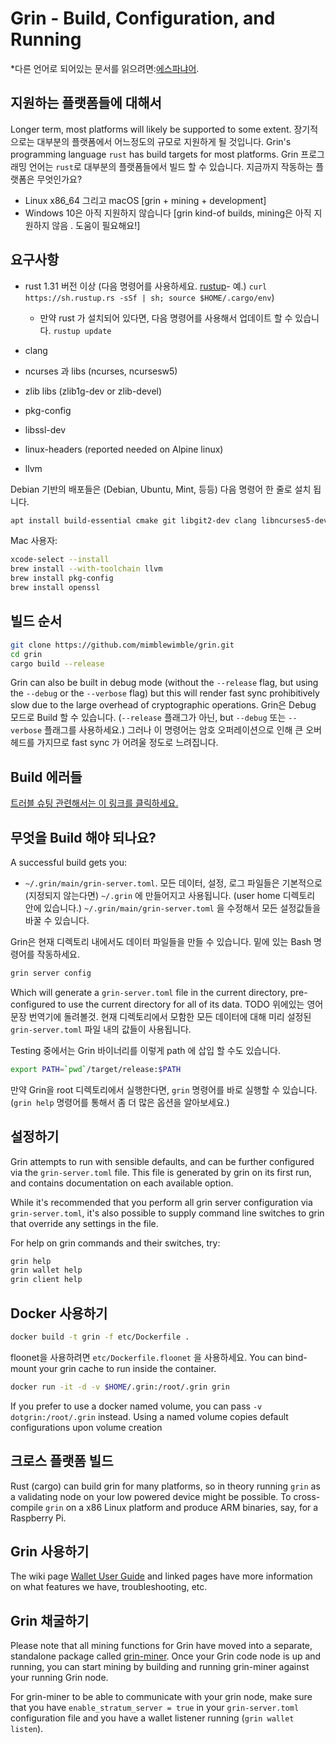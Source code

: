 # Grin - Build, Configuration, and Running

*다른 언어로 되어있는 문서를 읽으려면:[에스파냐어](build_ES.md).

## 지원하는 플랫폼들에 대해서

Longer term, most platforms will likely be supported to some extent.
장기적으로는 대부분의 플랫폼에서 어느정도의 규모로 지원하게 될 것입니다.
Grin's programming language `rust` has build targets for most platforms.
Grin 프로그래밍 언어는 `rust`로 대부분의 플랫폼들에서 빌드 할 수 있습니다.
지금까지 작동하는 플랫폼은 무엇인가요?
* Linux x86_64 그리고 macOS [grin + mining + development]
* Windows 10은 아직 지원하지 않습니다 [grin kind-of builds, mining은 아직 지원하지 않음 . 도움이 필요해요!]

## 요구사항

* rust 1.31 버전 이상  (다음 명령어를 사용하세요. [rustup]((https://www.rustup.rs/))- 예.) `curl https://sh.rustup.rs -sSf | sh; source $HOME/.cargo/env`)

  * 만약 rust 가 설치되어 있다면, 다음 명령어를 사용해서 업데이트 할 수 있습니다.
    `rustup update`
* clang
* ncurses 과 libs (ncurses, ncursesw5)
* zlib libs (zlib1g-dev or zlib-devel)
* pkg-config
* libssl-dev
* linux-headers (reported needed on Alpine linux)
* llvm

Debian 기반의 배포들은 (Debian, Ubuntu, Mint, 등등) 다음 명령어 한 줄로 설치 됩니다.

```sh
apt install build-essential cmake git libgit2-dev clang libncurses5-dev libncursesw5-dev zlib1g-dev pkg-config libssl-dev llvm
```

Mac 사용자:

```sh
xcode-select --install
brew install --with-toolchain llvm
brew install pkg-config
brew install openssl
```

## 빌드 순서

```sh
git clone https://github.com/mimblewimble/grin.git
cd grin
cargo build --release
```

Grin can also be built in debug mode (without the `--release` flag, but using the `--debug` or the `--verbose` flag) but this will render fast sync prohibitively slow due to the large overhead of cryptographic operations.
Grin은 Debug 모드로 Build 할 수 있습니다. (`--release` 플래그가 아닌, but `--debug` 또는 `--verbose` 플래그를 사용하세요.) 그러나 이 명령어는 암호 오퍼레이션으로 인해 큰 오버헤드를 가지므로 fast sync 가 어려울 정도로 느려집니다.

## Build 에러들

[트러블 슈팅 관련해서는 이 링크를 클릭하세요.](https://github.com/mimblewimble/docs/wiki/Troubleshooting)

## 무엇을 Build 해야 되나요?

A successful build gets you:

* `~/.grin/main/grin-server.toml`.
모든 데이터, 설정, 로그 파일들은 기본적으로 (지정되지 않는다면) `~/.grin` 에 만들어지고 사용됩니다. (user home 디렉토리 안에 있습니다.)
`~/.grin/main/grin-server.toml` 을 수정해서 모든 설정값들을 바꿀 수 있습니다.

Grin은 현재 디렉토리 내에서도 데이터 파일들을 만들 수 있습니다.
밑에 있는 Bash 명령어를 작동하세요.

```sh
grin server config
```

Which will generate a `grin-server.toml` file in the current directory, pre-configured to use
the current directory for all of its data.
TODO 위에있는 영어문장 번역기에 돌려볼것.
현재 디렉토리에서 모함한 모든 데이터에 대해 미리 설정된 `grin-server.toml` 파일 내의 값들이 사용됩니다.

Testing 중에서는 Grin 바이너리를 이렇게 path 에 삽입 할 수도 있습니다.

```sh
export PATH=`pwd`/target/release:$PATH
```

만약 Grin을 root 디렉토리에서 실행한다면, `grin` 명령어를 바로 실행할 수 있습니다. (`grin help` 명령어를 통해서 좀 더 많은 옵션을 알아보세요.)

## 설정하기

Grin attempts to run with sensible defaults, and can be further configured via
the `grin-server.toml` file. This file is generated by grin on its first run, and
contains documentation on each available option.

While it's recommended that you perform all grin server configuration via
`grin-server.toml`, it's also possible to supply command line switches to grin that
override any settings in the file.

For help on grin commands and their switches, try:

```sh
grin help
grin wallet help
grin client help
```

## Docker 사용하기

```sh
docker build -t grin -f etc/Dockerfile .
```

floonet을 사용하려면 `etc/Dockerfile.floonet` 을 사용하세요. 
You can bind-mount your grin cache to run inside the container.

```sh
docker run -it -d -v $HOME/.grin:/root/.grin grin
```

If you prefer to use a docker named volume, you can pass `-v dotgrin:/root/.grin` instead.
Using a named volume copies default configurations upon volume creation

## 크로스 플랫폼 빌드

Rust (cargo) can build grin for many platforms, so in theory running `grin`
as a validating node on your low powered device might be possible.
To cross-compile `grin` on a x86 Linux platform and produce ARM binaries,
say, for a Raspberry Pi.

## Grin 사용하기

The wiki page [Wallet User Guide](https://github.com/mimblewimble/docs/wiki/Wallet-User-Guide)
and linked pages have more information on what features we have,
troubleshooting, etc.

## Grin 채굴하기

Please note that all mining functions for Grin have moved into a separate, standalone package called
[grin-miner](https://github.com/mimblewimble/grin-miner). Once your Grin code node is up and running,
you can start mining by building and running grin-miner against your running Grin node.

For grin-miner to be able to communicate with your grin node, make sure that you have `enable_stratum_server = true`
in your `grin-server.toml` configuration file and you have a wallet listener running (`grin wallet listen`).
